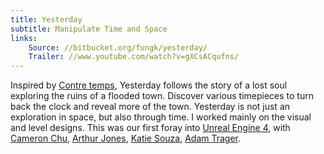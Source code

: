 ```yaml
---
title: Yesterday
subtitle: Manipulate Time and Space
links:
    Source: //bitbucket.org/fungk/yesterday/
    Trailer: //www.youtube.com/watch?v=gXCsACqufns/
---
```

Inspired by [Contre temps](https://vimeo.com/71695621), Yesterday follows the story of a lost soul exploring the ruins of a flooded town. Discover various timepieces to turn back the clock and reveal more of the town. Yesterday is not just an exploration in space, but also through time. I worked mainly on the visual and level designs. This was our first foray into [Unreal Engine 4](https://www.unrealengine.com/products/unreal-engine-4), with [Cameron Chu](), [Arthur Jones](//arthurjonesportfolio.weebly.com/), [Katie Souza](), [Adam Trager](//www.adamtrager.com/).
